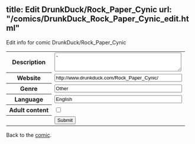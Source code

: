 title: Edit DrunkDuck/Rock_Paper_Cynic
url: "/comics/DrunkDuck_Rock_Paper_Cynic_edit.html"
---
Edit info for comic DrunkDuck/Rock_Paper_Cynic

<form name="comic" action="http://gaepostmail.appspot.com/comic/" method="post">
<table class="comicinfo">
<tr>
<th>Description</th><td><textarea name="description" cols="40" rows="3">-</textarea></td>
</tr>
<tr>
<th>Website</th><td><input type="text" name="url" value="http://www.drunkduck.com/Rock_Paper_Cynic/" size="40"/></td>
</tr>
<tr>
<th>Genre</th><td><input type="text" name="genre" value="Other" size="40"/></td>
</tr>
<tr>
<th>Language</th><td><input type="text" name="language" value="English" size="40"/></td>
</tr>
<tr>
<th>Adult content</th><td><input type="checkbox" name="adult" value="adult" /></td>
</tr>
<tr>
<th></th><td>
<input type="hidden" name="comic" value="DrunkDuck_Rock_Paper_Cynic" />
<input type="submit" name="submit" value="Submit" />
</td>
</tr>
</table>
</form>

Back to the [comic](DrunkDuck_Rock_Paper_Cynic.html).
